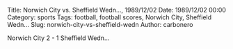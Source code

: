 Title: Norwich City vs. Sheffield Wedn…, 1989/12/02
Date: 1989/12/02 00:00
Category: sports
Tags: football, football scores, Norwich City, Sheffield Wedn…
Slug: norwich-city-vs-sheffield-wedn
Author: carbonero


Norwich City 2 - 1 Sheffield Wedn…
